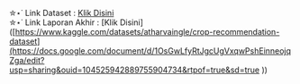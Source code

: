 ✮⋆˙ Link Dataset : [Klik Disini](https://www.kaggle.com/datasets/atharvaingle/crop-recommendation-dataset) <br>
✮⋆˙ Link Laporan Akhir : [Klik Disini]([https://www.kaggle.com/datasets/atharvaingle/crop-recommendation-dataset](https://docs.google.com/document/d/1OsGwLfyRtJgcUgVxqwPshEinneojqZga/edit?usp=sharing&ouid=104525942889755904734&rtpof=true&sd=true ))
